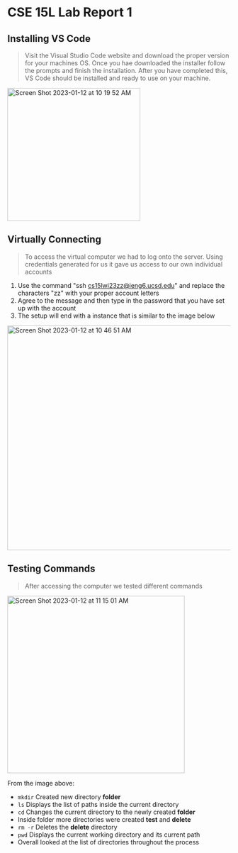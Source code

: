 # CSE 15L Lab Report 1

## Installing VS Code
>Visit the Visual Studio Code website and download the proper version for your machines OS. 
>Once you hae downloaded the installer follow the prompts and finish the installation. After
>you have completed this, VS Code should be installed and ready to use on your machine. 

<img width="300" alt="Screen Shot 2023-01-12 at 10 19 52 AM" src="https://user-images.githubusercontent.com/83740546/212490770-73df3e29-d4eb-4819-a8cd-9e3b9f386a85.png">


## Virtually Connecting
>To access the virtual computer we had to log onto the server. Using credentials generated for us it gave us access to our own individual accounts

1. Use the command "ssh cs15lwi23zz@ieng6.ucsd.edu" and replace the characters "zz" with your proper account letters
2. Agree to the message and then type in the password that you have set up with the account
3. The setup will end with a instance that is similar to the image below 

<img width="507" alt="Screen Shot 2023-01-12 at 10 46 51 AM" src="https://user-images.githubusercontent.com/83740546/212490809-769fd6a7-9dee-4d13-b73c-3d8c5ef31389.png">

## Testing Commands
>After accessing the computer we tested different commands

<img width="400" alt="Screen Shot 2023-01-12 at 11 15 01 AM" src="https://user-images.githubusercontent.com/83740546/212490698-f8161f54-6d95-42f6-a3f7-9a0cda5d8c6c.png">


From the image above:
* ```mkdir``` Created new directory **folder** 
* ```ls``` Displays the list of paths inside the current directory 
* ```cd``` Changes the current directory to the newly created **folder**
* Inside folder more directories were created **test** and **delete**
* ```rm -r``` Deletes the **delete** directory
* ```pwd``` Displays the current working directory and its current path
* Overall looked at the list of directories throughout the process
